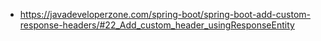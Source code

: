 *  https://javadeveloperzone.com/spring-boot/spring-boot-add-custom-response-headers/#22_Add_custom_header_usingResponseEntity